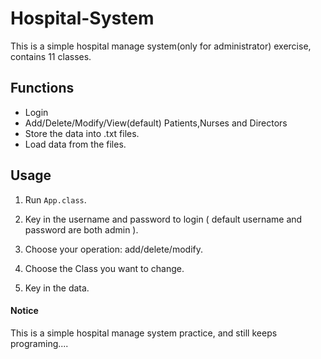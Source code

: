 # Hospital-System
This is a simple hospital manage system(only for administrator) exercise, contains 11 classes.

## Functions

- Login
- Add/Delete/Modify/View(default) Patients,Nurses and Directors
- Store the data into .txt files.
- Load data from the files.

## Usage

1. Run `App.class`.

2. Key in the username and password to login ( default username and password are both admin ).
3. Choose your operation: add/delete/modify.
4. Choose the Class you want to change.
5. Key in the data.

#### Notice

This is a simple hospital manage system practice, and still keeps programing....
